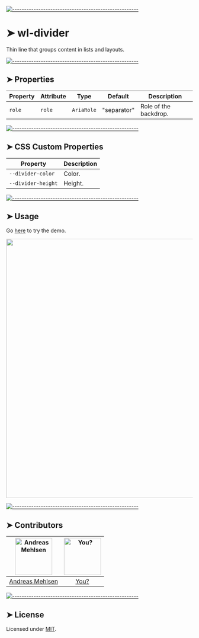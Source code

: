 
[![-----------------------------------------------------](https://raw.githubusercontent.com/andreasbm/readme/master/assets/lines/colored.png)](#wl-divider)

# ➤ wl-divider

Thin line that groups content in lists and layouts.

[![-----------------------------------------------------](https://raw.githubusercontent.com/andreasbm/readme/master/assets/lines/colored.png)](#properties)

## ➤ Properties

| Property | Attribute | Type       | Default     | Description           |
|----------|-----------|------------|-------------|-----------------------|
| `role`   | `role`    | `AriaRole` | "separator" | Role of the backdrop. |


[![-----------------------------------------------------](https://raw.githubusercontent.com/andreasbm/readme/master/assets/lines/colored.png)](#css-custom-properties)

## ➤ CSS Custom Properties

| Property           | Description |
|--------------------|-------------|
| `--divider-color`  | Color.      |
| `--divider-height` | Height.     |



[![-----------------------------------------------------](https://raw.githubusercontent.com/andreasbm/readme/master/assets/lines/colored.png)](#usage)

## ➤ Usage

Go [here](https://weightless.dev/elements/divider) to try the demo.

<a href="https://weightless.dev/elements/divider" align="center">
  <img src="https://raw.githubusercontent.com/andreasbm/elements/master/screenshots/wl-divider.png?token=AF-iBT7z17lNwSwyRFaeIaGSpsqbwB_1ks5chEl4wA%3D%3D" width="700" />
</a>


[![-----------------------------------------------------](https://raw.githubusercontent.com/andreasbm/readme/master/assets/lines/colored.png)](#contributors)

## ➤ Contributors
	
|[<img alt="Andreas Mehlsen" src="https://avatars1.githubusercontent.com/u/6267397?s=460&v=4" width="100">](https://twitter.com/andreasmehlsen) | [<img alt="You?" src="https://joeschmoe.io/api/v1/random" width="100">](https://github.com/andreasbm/weightless/blob/master/CONTRIBUTING.md)|
|:---: | :---:|
|[Andreas Mehlsen](https://twitter.com/andreasmehlsen) | [You?](https://github.com/andreasbm/weightless/blob/master/CONTRIBUTING.md)|

[![-----------------------------------------------------](https://raw.githubusercontent.com/andreasbm/readme/master/assets/lines/colored.png)](#license)

## ➤ License
	
Licensed under [MIT](https://opensource.org/licenses/MIT).
